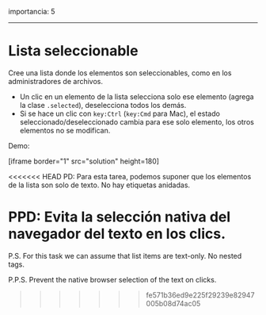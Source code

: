 importancia: 5

---

# Lista seleccionable

Cree una lista donde los elementos son seleccionables, como en los administradores de archivos.

- Un clic en un elemento de la lista selecciona solo ese elemento (agrega la clase `.selected`), deselecciona todos los demás.
- Si se hace un clic con `key:Ctrl` (`key:Cmd` para Mac), el estado seleccionado/deseleccionado cambia para ese solo elemento, los otros elementos no se modifican.

Demo:

[iframe border="1" src="solution" height=180]

<<<<<<< HEAD
PD: Para esta tarea, podemos suponer que los elementos de la lista son solo de texto. No hay etiquetas anidadas.

PPD: Evita la selección nativa del navegador del texto en los clics.
=======
P.S. For this task we can assume that list items are text-only. No nested tags.

P.P.S. Prevent the native browser selection of the text on clicks.
>>>>>>> fe571b36ed9e225f29239e82947005b08d74ac05
